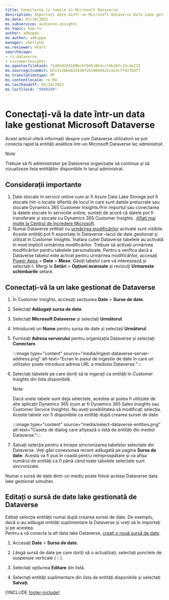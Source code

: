 ```yaml
---
title: Conectarea la tabele în Microsoft Dataverse
description: Importați date dintr-un Microsoft Dataverse Data Lake gestionat.
ms.date: 03/18/2022
ms.subservice: audience-insights
ms.topic: how-to
author: adkuppa
ms.author: adkuppa
manager: shellyha
ms.reviewer: mhart
searchScope:
- ci-dataverse
- customerInsights
ms.openlocfilehash: 7140e9254108bc6f0d518b3ccf4b10fc33cde115
ms.sourcegitcommit: b515120bebd2638f2639004422cee3cff42fbdf7
ms.translationtype: MT
ms.contentlocale: ro-RO
ms.lasthandoff: 05/24/2022
ms.locfileid: "8800189"
---
```

# <a name="connect-to-data-in-a-microsoft-dataverse-managed-data-lake"></a>Conectați-vă la date într-un data lake gestionat Microsoft Dataverse

Acest articol oferă informații despre cum Dataverse utilizatorii se pot conecta rapid la entități analitice într-un Microsoft Dataverse lac administrat. 

> [!NOTE]
> Trebuie să fii administrator pe Dataverse organizație să continue și să vizualizeze lista entităților disponibile în lacul administrat.

## <a name="important-considerations"></a>Considerații importante

1. Date stocate în servicii online cum ar fi Azure Data Lake Storage pot fi stocate într-o locație diferită de locul în care sunt datele prelucrate sau stocate Dynamics 365 Customer Insights.Prin importul sau conectarea la datele stocate în serviciile online, sunteți de acord că datele pot fi transferate și stocate cu Dynamics 365 Customer Insights . [Aflați mai multe la Centrul de încredere Microsoft](https://www.microsoft.com/trust-center).
2. Numai Dataverse entitati cu [urmărirea modificărilor](/power-platform/admin/enable-change-tracking-control-data-synchronization) activate sunt vizibile. Aceste entități pot fi exportate în Dataverse -lacul de date gestionat și utilizat în Customer Insights. Înafara cutiei Dataverse tabelele au activată în mod implicit urmărirea modificărilor. Trebuie să activați urmărirea modificărilor pentru tabelele personalizate. Pentru a verifica dacă a Dataverse tabelul este activat pentru urmărirea modificărilor, accesați [Power Apps](https://make.powerapps.com) > **Date** > **Mese**. Găsiți tabelul care vă interesează și selectați-l. Mergi la **Setări** > **Opțiuni avansate** și revizuiți **Urmareste schimbarile** setare.

## <a name="connect-to-a-dataverse-managed-lake"></a>Conectați-vă la un lake gestionat de Dataverse

1. În Customer Insights, accesați secțiunea **Date** > **Surse de date**.

2. Selectați **Adăugați sursa de date**.

3. Selectați **Microsoft Dataverse** și selectați **Următorul**.

4. Introduceți un **Nume** pentru sursa de date și selectați **Următorul**. 

5. Furnizați **Adresa serverului** pentru organizația Dataverse și selectați **Conectare**.

   :::image type="content" source="media/ingest-dataverse-server-address.png" alt-text="Ecran în pasul de ingestie de date în care un utilizator poate introduce adresa URL a mediului Dataverse.":::

6. Selectați tabelele pe care doriți să le ingerați ca entități în Customer Insights din lista disponibilă.    

   > [!NOTE]
   > Dacă unele tabele sunt deja selectate, acestea ar putea fi utilizate de alte aplicații Dynamics 365 (cum ar fi Dynamics 365 Sales Insights sau Customer Service Insights). Nu aveți posibilitatea să modificați selecția. Aceste tabele vor fi disponibile ca entități după crearea sursei de date.

   :::image type="content" source="media/select-dataverse-entities.png" alt-text="Caseta de dialog care afișează o listă de entități din mediul Dataverse.":::

7. Salvați selecția pentru a începe sincronizarea tabelelor selectate din Dataverse. Veți găsi conexiunea recent adăugată pe pagina **Surse de date**. Acesta va fi pus în coadă pentru reîmprospătare și va afișa numărul de entități ca 0 până când toate tabelele selectate sunt sincronizate.

Numai o sursă de date dintr-un mediu poate folosi același Dataverse data lake gestionat simultan.

## <a name="edit-a-dataverse-managed-lake-data-source"></a>Editați o sursă de date lake gestionată de Dataverse

Editați selecția entității numai după crearea sursei de date. De exemplu, dacă s-au adăugat entități suplimentare la Dataverse și vreți să le importați și pe acestea.    
Pentru a vă conecta la alt data lake Dataverse, [creați o nouă sursă de date](#connect-to-a-dataverse-managed-lake).

1. Accesați **Date** > **Surse de date**.

2. Lângă sursă de date pe care doriți să o actualizați, selectați punctele de suspensie verticale (&vellip;).

3. Selectați opțiunea **Editare** din listă.

4. Selectați entități suplimentare din lista de entități disponibile și selectați **Salvați**.

[!INCLUDE [footer-include](includes/footer-banner.md)]
